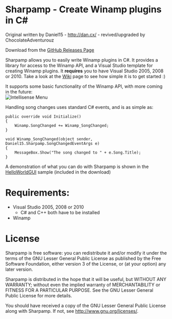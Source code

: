 Sharpamp - Create Winamp plugins in C#
===============================================
Original written by Daniel15 - http://dan.cx/ - revived/upgraded by ChocolateAdventurouz

Download from the [GitHub Releases Page](https://github.com/ChocolateAdventurouz/Sharpamp/tags)

Sharpamp allows you to easily write Winamp plugins in C#. It provides a library for access to the
Winamp API, and a Visual Studio template for creating Winamp plugins. It **requires** you to have 
Visual Studio 2005, 2008 or 2010. Take a look at the
[Wiki](https://github.com/Daniel15/Sharpamp/wiki) page to see how 
simple it is to get started :)

It supports some basic functionality of the Winamp API, with more coming in the future:  
![Intellisense Menu](http://stuff.dan.cx/images/projects/sharpamp/intellisense.png)

Handling song changes uses standard C# events, and is as simple as:

	public override void Initialize()
	{
		Winamp.SongChanged += Winamp_SongChanged;
	}

	void Winamp_SongChanged(object sender, Daniel15.Sharpamp.SongChangedEventArgs e)
	{
		MessageBox.Show("The song changed to " + e.Song.Title);
	}

A demonstration of what you can do with Sharpamp is shown in the [HelloWorldGUI](https://github.com/Daniel15/Sharpamp/wiki/HelloWorldGUI) sample (included in the download)

Requirements:
=============
 - Visual Studio 2005, 2008 or 2010
   - C# and C++ both have to be installed
 - Winamp

License
=======
Sharpamp is free software: you can redistribute it and/or modify
it under the terms of the GNU Lesser General Public License as published by
the Free Software Foundation, either version 3 of the License, or
(at your option) any later version.

Sharpamp is distributed in the hope that it will be useful,
but WITHOUT ANY WARRANTY; without even the implied warranty of
MERCHANTABILITY or FITNESS FOR A PARTICULAR PURPOSE.  See the
GNU Lesser General Public License for more details.

You should have received a copy of the GNU Lesser General Public License
along with Sharpamp.  If not, see <http://www.gnu.org/licenses/>.
